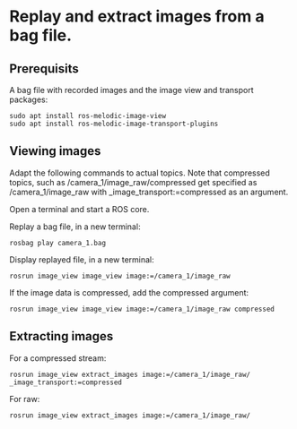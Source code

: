 # Replay and extract images from a bag file.

## Prerequisits

A bag file with recorded images and the image view and transport packages:

    sudo apt install ros-melodic-image-view
    sudo apt install ros-melodic-image-transport-plugins
    
## Viewing images

Adapt the following commands to actual topics. Note that compressed topics, such as /camera_1/image_raw/compressed get specified as /camera_1/image_raw with _image_transport:=compressed as an argument.

Open a terminal and start a ROS core.

Replay a bag file, in a new terminal:

    rosbag play camera_1.bag

Display replayed file, in a new terminal:

    rosrun image_view image_view image:=/camera_1/image_raw
    
If the image data is compressed, add the compressed argument:
    
    rosrun image_view image_view image:=/camera_1/image_raw compressed

## Extracting images

For a compressed stream:

    rosrun image_view extract_images image:=/camera_1/image_raw/  _image_transport:=compressed
    
For raw:

    rosrun image_view extract_images image:=/camera_1/image_raw/
    
